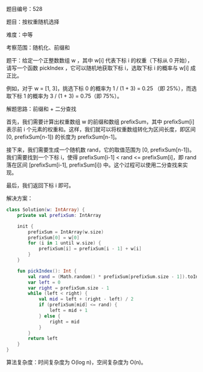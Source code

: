 题目编号：528

题目：按权重随机选择

难度：中等

考察范围：随机化、前缀和

题干：给定一个正整数数组 w ，其中 w[i] 代表下标 i 的权重（下标从 0 开始），请写一个函数 pickIndex ，它可以随机地获取下标 i，选取下标 i 的概率与 w[i] 成正比。

例如，对于 w = [1, 3]，挑选下标 0 的概率为 1 / (1 + 3) = 0.25 （即 25%），而选取下标 1 的概率为 3 / (1 + 3) = 0.75（即 75%）。

解题思路：前缀和 + 二分查找

首先，我们需要计算出权重数组 w 的前缀和数组 prefixSum，其中 prefixSum[i] 表示前 i 个元素的权重和。这样，我们就可以将权重数组转化为区间长度，即区间 [0, prefixSum[n-1]) 的长度为 prefixSum[n-1]。

接下来，我们需要生成一个随机数 rand，它的取值范围为 [0, prefixSum[n-1])。我们需要找到一个下标 i，使得 prefixSum[i-1] < rand <= prefixSum[i]，即 rand 落在区间 [prefixSum[i-1], prefixSum[i]) 中。这个过程可以使用二分查找来实现。

最后，我们返回下标 i 即可。

解决方案：

```kotlin
class Solution(w: IntArray) {
    private val prefixSum: IntArray

    init {
        prefixSum = IntArray(w.size)
        prefixSum[0] = w[0]
        for (i in 1 until w.size) {
            prefixSum[i] = prefixSum[i - 1] + w[i]
        }
    }

    fun pickIndex(): Int {
        val rand = (Math.random() * prefixSum[prefixSum.size - 1]).toInt()
        var left = 0
        var right = prefixSum.size - 1
        while (left < right) {
            val mid = left + (right - left) / 2
            if (prefixSum[mid] <= rand) {
                left = mid + 1
            } else {
                right = mid
            }
        }
        return left
    }
}
```

算法复杂度：时间复杂度为 O(log n)，空间复杂度为 O(n)。